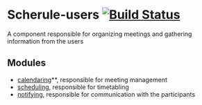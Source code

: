 # Scherule-users [![Build Status](https://travis-ci.org/Scherule/Scherule-users.svg?branch=master)](https://travis-ci.org/Scherule/Scherule-users)
A component responsible for organizing meetings and gathering information from the users

## Modules
* [calendaring](https://github.com/Scherule/Scherule-calendaring)**, responsible for meeting management
* [scheduling](https://github.com/Scherule/Scherule-scheduling), responsible for timetabling
* [notifying](https://github.com/Scherule/Scherule-notifying), responsible for communication with the participants
